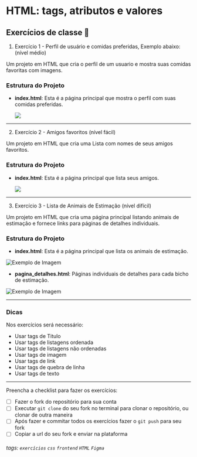 # HTML: tags, atributos e valores

## Exercícios de classe 🏫

1. Exercício 1 - Perfil de usuário e comidas preferidas, Exemplo abaixo: (nível médio)

Um projeto em HTML que cria o perfil de um usuario e mostra suas comidas favoritas com imagens.

### Estrutura do Projeto

- **index.html**: Esta é a página principal que mostra o perfil com suas comidas preferidas.


    ![](https://imgur.com/gJaEXQA.png)


---

2. Exercício 2 -  Amigos favoritos (nível fácil)

Um projeto em HTML que cria uma Lista com nomes de seus amigos favoritos.

### Estrutura do Projeto

- **index.html**: Esta é a página principal que lista seus amigos.

    ![](https://i.imgur.com/2llw7H6.png)
    
---

3. Exercício 3 - Lista de Animais de Estimação (nível difícil)

Um projeto em HTML que cria uma página principal listando animais de estimação e fornece links para páginas de detalhes individuais.

### Estrutura do Projeto

- **index.html**: Esta é a página principal que lista os animais de estimação.

![Exemplo de Imagem](https://i.imgur.com/5HdHkcs.png)



- **pagina_detalhes.html**: Páginas individuais de detalhes para cada bicho de estimação.

![Exemplo de Imagem](https://i.imgur.com/pIes6Zs.png)

---
### Dicas

Nos exercícios será necessário:

- Usar tags de Titulo
- Usar tags de listagens ordenada
- Usar tags de listagens não ordenadas
- Usar tags de imagem
- Usar tags de link
- Usar tags de quebra de linha
- Usar tags de texto
---

Preencha a checklist para fazer os exercícios:

-   [ ] Fazer o fork do repositório para sua conta
-   [ ] Executar `git clone` do seu fork no terminal para clonar o repositório, ou clonar de outra maneira
-   [ ] Após fazer e commitar todos os exercícios fazer o `git push` para seu fork
-   [ ] Copiar a url do seu fork e enviar na plataforma

###### tags: `exercícios` `css` `frontend` `HTML` `Figma` 
